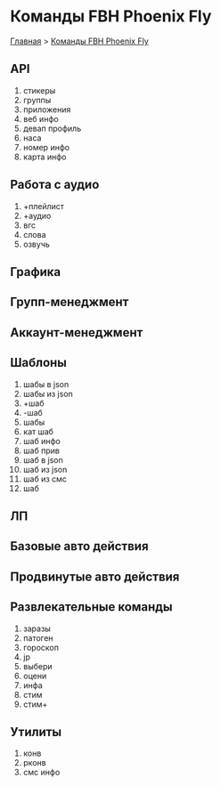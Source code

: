 # Команды FBH Phoenix Fly

[Главная](./README.md) > [Команды FBH Phoenix Fly](./phoenix-fly-cmd.md)


## API
1. стикеры
2. группы
3. приложения
4. веб инфо
5. девап профиль
6. наса
7. номер инфо
8. карта инфо

## Работа с аудио
1. +плейлист
2. +аудио
3. вгс
4. слова
5. озвучь

## Графика
## Групп-менеджмент
## Аккаунт-менеджмент
## Шаблоны
1. шабы в json                      
2. шабы из json                     
2. +шаб                             
3. -шаб                             
4. шабы                             
5. кат шаб                          
6. шаб инфо                         
7. шаб прив                         
8. шаб в json                       
9. шаб из json                      
10. шаб из смс                       
11. шаб                           
## ЛП
## Базовые авто действия
## Продвинутые авто действия 
## Развлекательные команды
1. заразы                        
2. патоген                       
3. гороскоп                      
4. jp                            
5. выбери                        
6. оцени                         
7. инфа                          
8. стим                          
9. стим+                         
## Утилиты
1. конв
2. рконв
3. смс инфо

